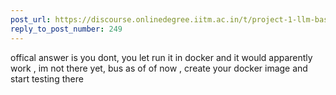 ```yaml
---
post_url: https://discourse.onlinedegree.iitm.ac.in/t/project-1-llm-based-automation-agent-discussion-thread-tds-jan-2025/164277/259
reply_to_post_number: 249
---
```

offical answer is you dont, you let run it in docker and it would apparently work , im not there yet, bus as of of now , create your docker image and start testing there